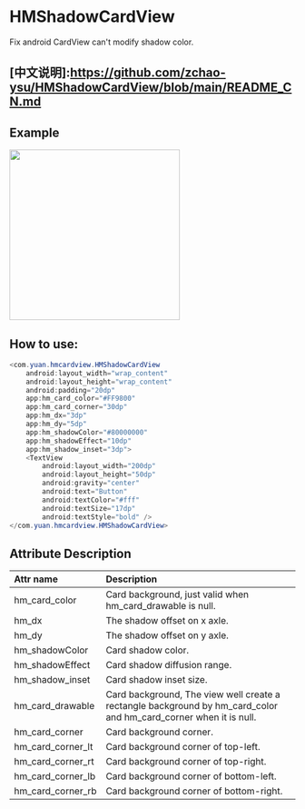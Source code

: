 # HMShadowCardView

Fix android CardView can't modify shadow color.

## [中文说明]:https://github.com/zchao-ysu/HMShadowCardView/blob/main/README_CN.md

## Example

<img src="https://github.com/zchao-ysu/HMShadowCardView/blob/main/screenShot/example.png" width="300"/>

## How to use:

``` java
<com.yuan.hmcardview.HMShadowCardView
    android:layout_width="wrap_content"
    android:layout_height="wrap_content"
    android:padding="20dp"
    app:hm_card_color="#FF9800"
    app:hm_card_corner="30dp"
    app:hm_dx="3dp"
    app:hm_dy="5dp"
    app:hm_shadowColor="#80000000"
    app:hm_shadowEffect="10dp"
    app:hm_shadow_inset="3dp">
    <TextView
        android:layout_width="200dp"
        android:layout_height="50dp"
        android:gravity="center"
        android:text="Button"
        android:textColor="#fff"
        android:textSize="17dp"
        android:textStyle="bold" />
</com.yuan.hmcardview.HMShadowCardView>
```

## Attribute Description

| Attr name         | Description                                                                                                       |
|:------------------|:------------------------------------------------------------------------------------------------------------------|
| hm_card_color     | Card background, just valid when hm_card_drawable is null.                                                        |
| hm_dx             | The shadow offset on x axle.                                                                                      |
| hm_dy             | The shadow offset on y axle.                                                                                      |
| hm_shadowColor    | Card shadow color.                                                                                                |
| hm_shadowEffect   | Card shadow diffusion range.                                                                                      |
| hm_shadow_inset   | Card shadow inset size.                                                                                           |
| hm_card_drawable  | Card background, The view well create a rectangle background by hm_card_color and hm_card_corner when it is null. |
| hm_card_corner    | Card background corner.                                                                                           |
| hm_card_corner_lt | Card background corner of top-left.                                                                               |
| hm_card_corner_rt | Card background corner of top-right.                                                                              |
| hm_card_corner_lb | Card background corner of bottom-left.                                                                            |
| hm_card_corner_rb | Card background corner of bottom-right.                                                                           |